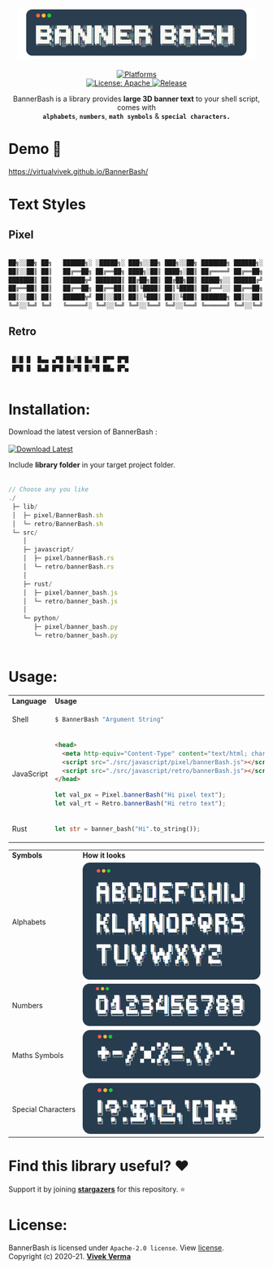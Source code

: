 <h2 align="center"> <img src="_markdown/app_repo_title_.png" width="470" /> </h2>

<p align="center">

	
<a href="https://www.google.com/search?q=web">
    <img src="https://img.shields.io/badge/Platforms-Unix Shell | Rust | Javascript | Python-yellow.svg?style=flat-square&color=41607A&logo=WindowsTerminal&logoColor=ffffff"
      alt="Platforms" />
</a>

<br/>
<a href="https://github.com/virtualvivek/BannerBash/blob/master/LICENSE">
    <img src="https://img.shields.io/github/license/vivekverma007/BannerBash.svg?style=flat-square&color=blue"
      alt="License: Apache" />
</a>

<a href="https://github.com/virtualvivek/BannerBash">
    <img src="https://img.shields.io/badge/Release-v1.4-darklime.svg?style=flat-square"
      alt="Release" />
</a>
  
</p>




<p align="center">BannerBash is a library provides <b>large 3D banner text</b> to your shell script, comes with <br/><b><code>alphabets</code></b>, <b><code>numbers</code></b>, <b><code>math symbols</code></b> & <b><code>special characters.</code></b></p>

# Demo 🔆

https://virtualvivek.github.io/BannerBash/

# Text Styles

## Pixel
 
```js
​
██╗░░██╗ ██╗   ██████╗░ ░█████╗░ ███╗░░██╗ ███╗░░██╗ ███████╗ ██████╗░
██║░░██║ ██║   ██╔══██╗ ██╔══██╗ ████╗░██║ ████╗░██║ ██╔════╝ ██╔══██╗
███████║ ██║   ██████╦╝ ███████║ ██╔██╗██║ ██╔██╗██║ █████╗░░ ██████╔╝
██╔══██║ ██║   ██╔══██╗ ██╔══██║ ██║╚████║ ██║╚████║ ██╔══╝░░ ██╔══██╗
██║░░██║ ██║   ██████╦╝ ██║░░██║ ██║░╚███║ ██║░╚███║ ███████╗ ██║░░██║
╚═╝░░╚═╝ ╚═╝   ╚═════╝░ ╚═╝░░╚═╝ ╚═╝░░╚══╝ ╚═╝░░╚══╝ ╚══════╝ ╚═╝░░╚═╝

```

## Retro
 
```js
​
 █░█ █  █▄▄ ▄▀█ █▄░█ █▄░█ █▀▀ █▀█
 █▀█ █  █▄█ █▀█ █░▀█ █░▀█ ██▄ █▀▄
 
```

# Installation: 

Download the latest version of BannerBash :<br/>
<a href="https://github.com/virtualvivek/BannerBash/releases/latest">
  <br/><img src="https://img.shields.io/badge/Download-BannerBash : @latest-darklime.svg?style=for-the-badge&logo=docusign&color=FFCB22" alt="Download Latest" />
</a>

Include **library folder** in your target project folder.
```js

// Choose any you like
./
 ├─ lib/
 │  ├─ pixel/BannerBash.sh
 │  └─ retro/BannerBash.sh
 └─ src/
    │
    ├─ javascript/
    │  ├─ pixel/bannerBash.rs
    │  └─ retro/bannerBash.rs
    │
    ├─ rust/
    │  ├─ pixel/banner_bash.js
    │  └─ retro/banner_bash.js
    │
    └─ python/
       ├─ pixel/banner_bash.py
       └─ retro/banner_bash.py
​
```

# Usage:

<table>
<tr>
  <td><b>Language</b></td>
  <td><b>Usage</b></td>
</tr>
	
<tr>
  <td>Shell</td>
  <td>
	
  ```js
  $ BannerBash "Argument String"
  ```
  </td>
</tr>

<tr>
  <td>JavaScript</td>
  <td>
	
  ```html
  <head>
    <meta http-equiv="Content-Type" content="text/html; charset=utf-8">
    <script src="./src/javascript/pixel/bannerBash.js"></script>
    <script src="./src/javascript/retro/bannerBash.js"></script>
  </head>
  ```
	  
  ```js
  let val_px = Pixel.bannerBash("Hi pixel text");
  let val_rt = Retro.bannerBash("Hi retro text");
  ```
  </td>
</tr>

<tr>
  <td>Rust</td>
  <td>
	
  ```rust
  let str = banner_bash("Hi".to_string());
  ```
  </td>
</tr>

</table>




<table>
<tr>
  <td><b>Symbols</b></td>
  <td><b>How it looks</b></td>
</tr>	
<tr>
  <td>Alphabets</td>
  <td><img src="_markdown/app_repo_alphabets.png" width="350" /></td>
</tr>
<tr>
  <td>Numbers</td>
  <td><img src="_markdown/app_repo_numbers.png" width="350" /></td>
</tr>
<tr>
  <td>Maths Symbols</td>
  <td><img src="_markdown/app_repo_maths_symbols.png" width="350" /></td>
</tr>
<tr>
  <td>Special Characters</td>
  <td><img src="_markdown/app_repo_special_characters.png" width="350" /></td>
</tr>
</table>


# Find this library useful? :heart:
Support it by joining [**stargazers**](https://github.com/virtualvivek/BannerBash/stargazers) for this repository. :star:

# License:

BannerBash is licensed under `Apache-2.0 license`. View [license](https://github.com/virtualvivek/BannerBash/blob/master/LICENSE).<br>
Copyright (c) 2020-21. [**Vivek Verma**](https://github.com/virtualvivek)
